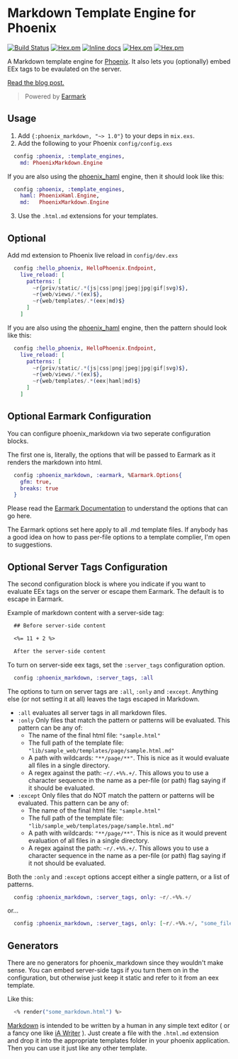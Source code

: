 # Markdown Template Engine for Phoenix

[![Build Status](https://travis-ci.org/boydm/phoenix_markdown.svg?branch=master)](https://travis-ci.org/boydm/phoenix_markdown)
[![Hex.pm](https://img.shields.io/hexpm/v/phoenix_markdown.svg)](https://hex.pm/packages/phoenix_markdown)
[![Inline docs](http://inch-ci.org/github/boydm/phoenix_markdown.svg?branch=master)](http://inch-ci.org/github/boydm/phoenix_markdown)
[![Hex.pm](https://img.shields.io/hexpm/dw/phoenix_markdown.svg)](https://hex.pm/packages/phoenix_markdown)
[![Hex.pm](https://img.shields.io/hexpm/dt/phoenix_markdown.svg)](https://hex.pm/packages/phoenix_markdown)


A Markdown template engine for [Phoenix](http://amzn.to/2DhFCTB). It also lets you (optionally) embed EEx tags to be evaulated on the server.

[Read the blog post.](https://medium.com/@boydm/markdown-templates-in-phoenix-25721a3bc682)

> Powered by [Earmark](https://github.com/pragdave/earmark)

## Usage

1. Add `{:phoenix_markdown, "~> 1.0"}` to your deps in `mix.exs`.
2. Add the following to your Phoenix `config/config.exs`
```elixir
  config :phoenix, :template_engines,
    md: PhoenixMarkdown.Engine
```

If you are also using the [phoenix_haml](https://github.com/chrismccord/phoenix_haml) engine, then it should look like this:
```elixir
  config :phoenix, :template_engines,
    haml: PhoenixHaml.Engine,
    md:   PhoenixMarkdown.Engine
```

3. Use the `.html.md` extensions for your templates.

## Optional

Add md extension to Phoenix live reload in `config/dev.exs`

```elixir
  config :hello_phoenix, HelloPhoenix.Endpoint,
    live_reload: [
      patterns: [
        ~r{priv/static/.*(js|css|png|jpeg|jpg|gif|svg)$},
        ~r{web/views/.*(ex)$},
        ~r{web/templates/.*(eex|md)$}
      ]
    ]
```

If you are also using the [phoenix_haml](https://github.com/chrismccord/phoenix_haml) engine,
then the pattern should look like this:

```elixir
  config :hello_phoenix, HelloPhoenix.Endpoint,
    live_reload: [
      patterns: [
        ~r{priv/static/.*(js|css|png|jpeg|jpg|gif|svg)$},
        ~r{web/views/.*(ex)$},
        ~r{web/templates/.*(eex|haml|md)$}
      ]
    ]
```

## Optional Earmark Configuration

You can configure phoenix_markdown via two seperate configuration blocks.

The first one is,
literally, the options that will be passed to Earmark as it renders the markdown into html.

```elixir
  config :phoenix_markdown, :earmark, %Earmark.Options{
    gfm: true,
    breaks: true
  }
```

Please read the [Earmark Documentation](https://hexdocs.pm/earmark/Earmark.html#as_html!/2) to understand
the options that can go here.

The Earmark options set here apply to all .md template files. If anybody has a good idea on how to pass
per-file options to a template complier, I'm open to suggestions.

## Optional Server Tags Configuration

The second configuration block is where you indicate if you want to evaluate EEx tags on the server
or escape them Earmark. The default is to escape in Earmark.

Example of markdown content with a server-side tag:

```markdown
  ## Before server-side content

  <%= 11 + 2 %>

  After the server-side content
```

To turn on server-side eex tags, set the `:server_tags` configuration option.

```elixir
  config :phoenix_markdown, :server_tags, :all
```

The options to turn on server tags are `:all`, `:only` and `:except`. Anything else (or not setting it at all)
leaves the tags escaped in Markdown.

* `:all` evaluates all server tags in all markdown files.
* `:only` Only files that match the pattern or patterns will be evaluated. 
  This pattern can be any of:
    * The name of the final html file: `"sample.html"`
    * The full path of the template file: `"lib/sample_web/templates/page/sample.html.md"`
    * A path with wildcards: `"**/page/**"`. This is nice as it would evaluate all files in a single directory.
    * A regex against the path: `~r/.+%%.+/`. This allows you to use a character sequence in the name as a per-file (or path) flag saying if it should be evaluated.
* `:except` Only files that do NOT match the pattern or patterns will be evaluated.
  This pattern can be any of:
    * The name of the final html file: `"sample.html"`
    * The full path of the template file: `"lib/sample_web/templates/page/sample.html.md"`
    * A path with wildcards: `"**/page/**"`. This is nice as it would prevent evaluation of all files in a single directory.
    * A regex against the path: `~r/.+%%.+/`. This allows you to use a character sequence in the name as a per-file (or path) flag saying if it not should be evaluated.

Both the `:only` and `:except` options accept either a single pattern, or a list of patterns.

  ```elixir
    config :phoenix_markdown, :server_tags, only: ~r/.+%%.+/
  ```
  or...

  ```elixir
    config :phoenix_markdown, :server_tags, only: [~r/.+%%.+/, "some_file.html"]
  ```

## Generators

There are no generators for phoenix_markdown since they wouldn't make sense. You can embed server-side
tags if you turn them on in the configuration, but otherwise just keep it static and refer to it from
an eex template.

Like this:
```elixir
  <% render("some_markdown.html") %>
```

[Markdown](https://daringfireball.net/projects/markdown/) is intended to be written by a human
in any simple text editor ( or a fancy one like [iA Writer](https://ia.net/writer) ). Just create
a file with the `.html.md` extension and drop it into the appropriate templates folder in your
phoenix application. Then you can use it just like any other template.